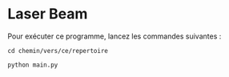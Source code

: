 # Laser Beam

Pour exécuter ce programme, lancez les commandes suivantes :

``` cd chemin/vers/ce/repertoire ```

``` python main.py ```
